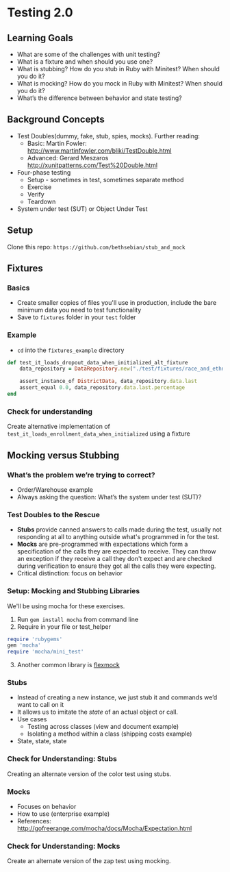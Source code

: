 # Testing 2.0 

## Learning Goals
* What are some of the challenges with unit testing?
* What is a fixture and when should you use one?
* What is stubbing? How do you stub in Ruby with Minitest? When should you do it?
* What is mocking? How do you mock in Ruby with Minitest? When should you do it?
* What’s the difference between behavior and state testing?

## Background Concepts
* Test Doubles(dummy, fake, stub, spies, mocks). Further reading:
  - Basic: Martin Fowler: http://www.martinfowler.com/bliki/TestDouble.html
  - Advanced: Gerard Meszaros http://xunitpatterns.com/Test%20Double.html
* Four-phase testing
	* Setup - sometimes in test, sometimes separate method
	* Exercise
	* Verify
	* Teardown 
* System under test (SUT) or Object Under Test

## Setup
Clone this repo: `https://github.com/bethsebian/stub_and_mock`

## Fixtures
### Basics
* Create smaller copies of files you'll use in production, include the bare minimum data you need to test functionality
* Save to `fixtures` folder in your `test` folder

### Example
* `cd` into the `fixtures_example` directory 

```ruby 
def test_it_loads_dropout_data_when_initialized_alt_fixture 
    data_repository = DataRepository.new("./test/fixtures/race_and_ethnicity_dropout_rates.csv")

    assert_instance_of DistrictData, data_repository.data.last
    assert_equal 0.0, data_repository.data.last.percentage
end 
```

### Check for understanding
Create alternative implementation of `test_it_loads_enrollment_data_when_initialized` using a fixture

## Mocking versus Stubbing

### What’s the problem we’re trying to correct?
  * Order/Warehouse example
  * Always asking the question: What’s the system under test (SUT)? 
	
### Test Doubles to the Rescue
* **Stubs** provide canned answers to calls made during the test, usually not responding at all to anything outside what's programmed in for the test.
* **Mocks** are pre-programmed with expectations which form a specification of the calls they are expected to receive. They can throw an exception if they receive a call they don't expect and are checked during verification to ensure they got all the calls they were expecting.
* Critical distinction: focus on behavior

### Setup: Mocking and Stubbing Libraries
We'll be using mocha for these exercises.
  1. Run `gem install mocha` from command line
  2. Require in your file or test_helper
```ruby
require 'rubygems'
gem 'mocha'
require 'mocha/mini_test'
```
  3. Another common library is [flexmock](https://github.com/jimweirich/flexmock)

### Stubs
* Instead of creating a new instance, we just stub it and commands we’d want to call on it
* It allows us to imitate the _state_ of an actual object or call. 
* Use cases
  * Testing across classes (view and document example)
  * Isolating a method within a class (shipping costs example)
* State, state, state

### Check for Understanding: Stubs
Creating an alternate version of the color test using stubs.

### Mocks
* Focuses on behavior
* How to use (enterprise example)
* References: http://gofreerange.com/mocha/docs/Mocha/Expectation.html

### Check for Understanding: Mocks
Create an alternate version of the zap test using mocking.
